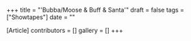 +++
title = "'Bubba/Moose & Buff & Santa'"
draft = false
tags = ["Showtapes"]
date = ""

[Article]
contributors = []
gallery = []
+++